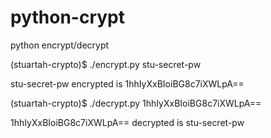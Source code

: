 # python-crypt
python encrypt/decrypt

(stuartah-crypto)$ ./encrypt.py stu-secret-pw

stu-secret-pw encrypted is 1hhIyXxBIoiBG8c7iXWLpA==

(stuartah-crypto)$ ./decrypt.py 1hhIyXxBIoiBG8c7iXWLpA==

1hhIyXxBIoiBG8c7iXWLpA== decrypted is stu-secret-pw
